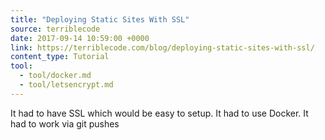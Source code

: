 ```yaml
---
title: "Deploying Static Sites With SSL"
source: terriblecode
date: 2017-09-14 10:59:00 +0000
link: https://terriblecode.com/blog/deploying-static-sites-with-ssl/
content_type: Tutorial
tool:
  - tool/docker.md
  - tool/letsencrypt.md
---
```

It had to have SSL which would be easy to setup. It had to use Docker. It had to work via git pushes
